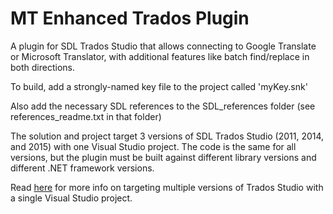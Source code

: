 ﻿# MT Enhanced Trados Plugin

A plugin for SDL Trados Studio that allows connecting to Google Translate or Microsoft Translator, with additional features like batch find/replace in both directions.

To build, add a strongly-named key file to the project called 'myKey.snk'

Also add the necessary SDL references to the SDL_references folder (see references_readme.txt in that folder)

The solution and project target 3 versions of SDL Trados Studio (2011, 2014, and 2015) with one Visual Studio project.  The code is the same for all versions, but the plugin must be built against different library versions and different .NET framework versions.

Read <a href="http://www.linguisticproductions.com/target-all-versions-of-trados-studio-with-a-single-plugin-project" target="_blank">here</a> for more info on targeting multiple versions of Trados Studio with a single Visual Studio project.
